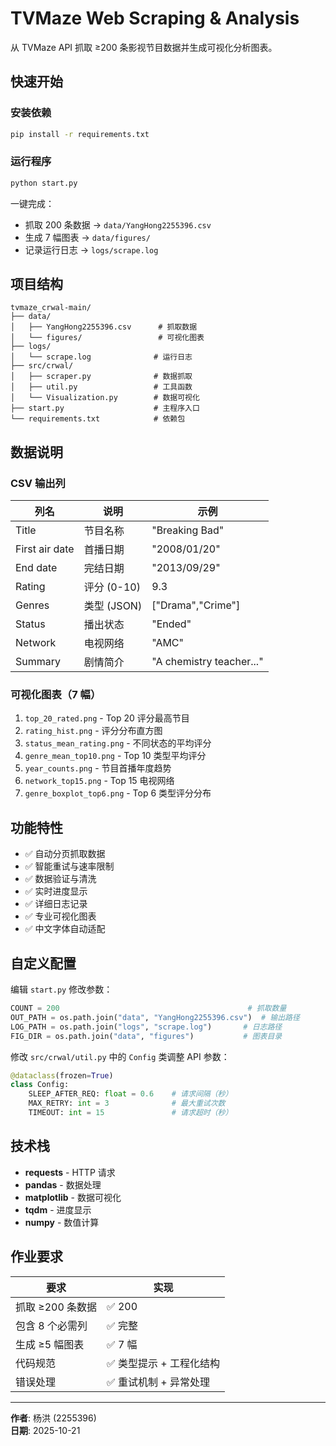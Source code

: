 # TVMaze Web Scraping & Analysis

从 TVMaze API 抓取 ≥200 条影视节目数据并生成可视化分析图表。

## 快速开始

### 安装依赖
```bash
pip install -r requirements.txt
```

### 运行程序
```bash
python start.py
```

一键完成：
- 抓取 200 条数据 → `data/YangHong2255396.csv`
- 生成 7 幅图表 → `data/figures/`
- 记录运行日志 → `logs/scrape.log`

## 项目结构

```
tvmaze_crwal-main/
├── data/
│   ├── YangHong2255396.csv      # 抓取数据
│   └── figures/                 # 可视化图表
├── logs/
│   └── scrape.log              # 运行日志
├── src/crwal/
│   ├── scraper.py              # 数据抓取
│   ├── util.py                 # 工具函数
│   └── Visualization.py        # 数据可视化
├── start.py                    # 主程序入口
└── requirements.txt            # 依赖包
```

## 数据说明

### CSV 输出列

| 列名 | 说明 | 示例 |
|------|------|------|
| Title | 节目名称 | "Breaking Bad" |
| First air date | 首播日期 | "2008/01/20" |
| End date | 完结日期 | "2013/09/29" |
| Rating | 评分 (0-10) | 9.3 |
| Genres | 类型 (JSON) | ["Drama","Crime"] |
| Status | 播出状态 | "Ended" |
| Network | 电视网络 | "AMC" |
| Summary | 剧情简介 | "A chemistry teacher..." |

### 可视化图表（7 幅）

1. `top_20_rated.png` - Top 20 评分最高节目
2. `rating_hist.png` - 评分分布直方图
3. `status_mean_rating.png` - 不同状态的平均评分
4. `genre_mean_top10.png` - Top 10 类型平均评分
5. `year_counts.png` - 节目首播年度趋势
6. `network_top15.png` - Top 15 电视网络
7. `genre_boxplot_top6.png` - Top 6 类型评分分布

## 功能特性

- ✅ 自动分页抓取数据
- ✅ 智能重试与速率限制
- ✅ 数据验证与清洗
- ✅ 实时进度显示
- ✅ 详细日志记录
- ✅ 专业可视化图表
- ✅ 中文字体自动适配

## 自定义配置

编辑 `start.py` 修改参数：

```python
COUNT = 200                                          # 抓取数量
OUT_PATH = os.path.join("data", "YangHong2255396.csv")  # 输出路径
LOG_PATH = os.path.join("logs", "scrape.log")       # 日志路径
FIG_DIR = os.path.join("data", "figures")           # 图表目录
```

修改 `src/crwal/util.py` 中的 `Config` 类调整 API 参数：

```python
@dataclass(frozen=True)
class Config:
    SLEEP_AFTER_REQ: float = 0.6    # 请求间隔（秒）
    MAX_RETRY: int = 3              # 最大重试次数
    TIMEOUT: int = 15               # 请求超时（秒）
```

## 技术栈

- **requests** - HTTP 请求
- **pandas** - 数据处理
- **matplotlib** - 数据可视化
- **tqdm** - 进度显示
- **numpy** - 数值计算

## 作业要求

| 要求 | 实现 |
|------|------|
| 抓取 ≥200 条数据 | ✅ 200 |
| 包含 8 个必需列 | ✅ 完整 |
| 生成 ≥5 幅图表 | ✅ 7 幅 |
| 代码规范 | ✅ 类型提示 + 工程化结构 |
| 错误处理 | ✅ 重试机制 + 异常处理 |

---

**作者**: 杨洪 (2255396)  
**日期**: 2025-10-21
